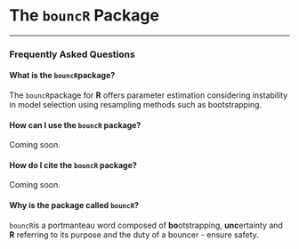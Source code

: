 # The `bouncR` Package
***
### Frequently Asked Questions
#### What is the `bouncR`package?
The `bouncR`package for **R** offers parameter estimation considering instability in model selection using resampling methods such as bootstrapping.
#### How can I use the `bouncR` package?
Coming soon.
#### How do I cite the `bouncR` package?
Coming soon.
#### Why is the package called `bouncR`?
`bouncR`is a portmanteau word composed of **bo**otstrapping, **unc**ertainty and **R** referring to its purpose and the duty of a bouncer - ensure safety. 
